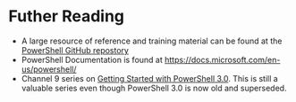 # Futher Reading

* A large resource of reference and training material can be found at the [PowerShell GitHub repostory](https://github.com/PowerShell/PowerShell/blob/master/docs/learning-powershell/powershell-beginners-guide.md#recommended-training-and-reading])
* PowerShell Documentation is found at https://docs.microsoft.com/en-us/powershell/
* Channel 9 series on [Getting Started with PowerShell 3.0](https://channel9.msdn.com/Series/GetStartedPowerShell3).  This is still a valuable series even though PowerShell 3.0 is now old and superseded.
